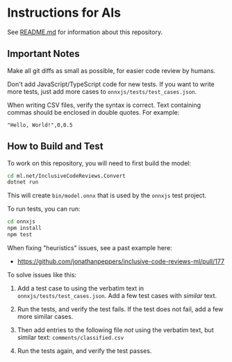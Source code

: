 # Instructions for AIs

See [README.md](../README.md) for information about this repository.

## Important Notes

Make all git diffs as small as possible, for easier code review by humans.

Don't add JavaScript/TypeScript code for new tests. If you want to write more tests, just add more cases to `onnxjs/tests/test_cases.json`.

When writing CSV files, verify the syntax is correct. Text containing commas should be enclosed in double quotes. For example:

```CSV
"Hello, World!",0,0.5
```

## How to Build and Test

To work on this repository, you will need to first build the model:

```bash
cd ml.net/InclusiveCodeReviews.Convert
dotnet run
```

This will create `bin/model.onnx` that is used by the `onnxjs` test project.

To run tests, you can run:

```bash
cd onnxjs
npm install
npm test
```

When fixing "heuristics" issues, see a past example here:

* https://github.com/jonathanpeppers/inclusive-code-reviews-ml/pull/177

To solve issues like this:

1. Add a test case to using the verbatim text in `onnxjs/tests/test_cases.json`. Add a few test cases with *similar* text.

2. Run the tests, and verify the test fails. If the test does not fail, add a few more similar cases.

3. Then add entries to the following file *not* using the verbatim text, but similar text: `comments/classified.csv`

4. Run the tests again, and verify the test passes.
